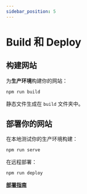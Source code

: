 ```yaml
---
sidebar_position: 5
---
```


# Build 和 Deploy 

## 构建网站

为**生产环境**构建你的网站：

```bash
npm run build
```

静态文件生成在 `build` 文件夹中。

## 部署你的网站

在本地测试你的生产环境构建：

```bash
npm run serve
```

在远程部署：

```bash
npm run deploy
```



 **[部署指南](https://docusaurus.io/docs/deployment)**
